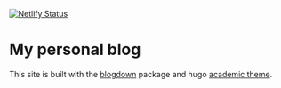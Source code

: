 [![Netlify Status](https://api.netlify.com/api/v1/badges/a22bf66f-4c36-4f47-8d4d-68a9b113de7d/deploy-status)](https://app.netlify.com/sites/qiushi/deploys)

# My personal blog
This site is built with the [blogdown](https://bookdown.org/yihui/blogdown/) package and hugo [academic theme](https://themes.gohugo.io/academic/).  
